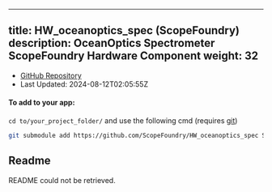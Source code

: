 
---
title: HW_oceanoptics_spec (ScopeFoundry)
description: OceanOptics Spectrometer ScopeFoundry Hardware Component
weight: 32
---
- [GitHub Repository](https://github.com/ScopeFoundry/HW_oceanoptics_spec)
- Last Updated: 2024-08-12T02:05:55Z


#### To add to your app:

`cd to/your_project_folder/` and use the following cmd (requires [git](/docs/100_development-environment/20_git/))

```bash
git submodule add https://github.com/ScopeFoundry/HW_oceanoptics_spec ScopeFoundryHW/oceanoptics_spec
```


## Readme
README could not be retrieved.
